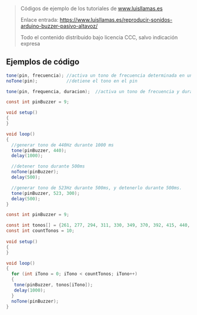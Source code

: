 > Códigos de ejemplo de los tutoriales de www.luisllamas.es
>
> Enlace entrada: https://www.luisllamas.es/reproducir-sonidos-arduino-buzzer-pasivo-altavoz/
>
> Todo el contenido distribuido bajo licencia CCC, salvo indicación expresa

## Ejemplos de código
```csharp
tone(pin, frecuencia); //activa un tono de frecuencia determinada en un pin dado
noTone(pin);           //detiene el tono en el pin
```

```csharp
tone(pin, frequencia, duracion);  //activa un tono de frecuencia y duracion determinados en un pin dado
```

```csharp
const int pinBuzzer = 9;

void setup() 
{
}

void loop() 
{
  //generar tono de 440Hz durante 1000 ms
  tone(pinBuzzer, 440);
  delay(1000);

  //detener tono durante 500ms  
  noTone(pinBuzzer);
  delay(500);

  //generar tono de 523Hz durante 500ms, y detenerlo durante 500ms.
  tone(pinBuzzer, 523, 300);
  delay(500);
}
```

```csharp
const int pinBuzzer = 9;

const int tonos[] = {261, 277, 294, 311, 330, 349, 370, 392, 415, 440, 466, 494};
const int countTonos = 10;
   
void setup()
{ 
}

void loop()
{
  for (int iTono = 0; iTono < countTonos; iTono++)
  {
   tone(pinBuzzer, tonos[iTono]);
   delay(1000);
  }
  noTone(pinBuzzer);
}
```


